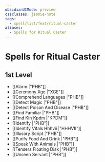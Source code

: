 ```yaml
---
obsidianUIMode: preview
cssclasses: json5e-note
tags:
  - spell/list/feat/ritual-caster
aliases:
  - Spells for Ritual Caster
---
```

# Spells for Ritual Caster

## 1st Level

- [[Alarm \|"PHB"]] 
- [[Ceremony Xge \|"XGE"]] 
- [[Comprehend Languages \|"PHB"]] 
- [[Detect Magic \|"PHB"]] 
- [[Detect Poison And Disease \|"PHB"]] 
- [[Find Familiar \|"PHB"]] 
- [[Find Kin Kpdm \|"KPDM"]] 
- [[Identify \|"PHB"]] 
- [[Identify Vitals Hhhvii \|"HHHVII"]] 
- [[Illusory Script \|"PHB"]] 
- [[Purify Food And Drink \|"PHB"]] 
- [[Speak With Animals \|"PHB"]] 
- [[Tensers Floating Disk \|"PHB"]] 
- [[Unseen Servant \|"PHB"]]
